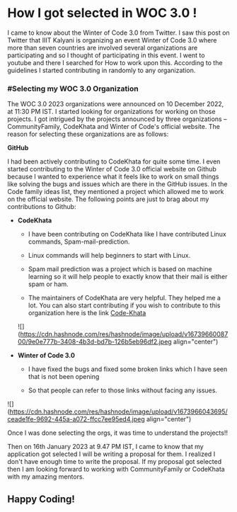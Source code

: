 # How I got selected in WOC 3.0 !

I came to know about the Winter of Code 3.0 from Twitter. I saw this post on Twitter that IIIT Kalyani is organizing an event Winter of Code 3.0 where more than seven countries are involved several organizations are participating and so I thought of participating in this event. I went to youtube and there I searched for How to work upon this. According to the guidelines I started contributing in randomly to any organization.

### #Selecting my WOC 3.0 Organization

The WOC 3.0 2023 organizations were announced on 10 December 2022, at 11:30 PM IST. I started looking for organizations for working on those projects. I got intrigued by the projects announced by three organizations – CommunityFamily, CodeKhata and Winter of Code's official website. The reason for selecting these organizations are as follows:

**GitHub**

I had been actively contributing to CodeKhata for quite some time. I even started contributing to the Winter of Code 3.0 official website on Github because I wanted to experience what it feels like to work on small things like solving the bugs and issues which are there in the GitHub issues. In the Code family ideas list, they mentioned a project which allowed me to work on the official website. The following points are just to brag about my contributions to Github:

* **CodeKhata**
    
    * I have been contributing on CodeKhata like I have contributed Linux commands, Spam-mail-prediction.
        
    * Linux commands will help beginners to start with Linux.
        
    * Spam mail prediction was a project which is based on machine learning so it will help people to exactly know that their mail is either spam or ham.
        
    * The maintainers of CodeKhata are very helpful. They helped me a lot. You can also start contributing if you wish to contribute to this organization here is the link [Code-Khata](https://github.com/DevScript/Code-Khata)
        
    
    ![](https://cdn.hashnode.com/res/hashnode/image/upload/v1673966008700/9e0e777b-3408-4b3d-bd7b-126b5eb96df2.jpeg align="center")
    

* **Winter of Code 3.0**
    
    * I have fixed the bugs and fixed some broken links which I have seen that is not been opening
        
    * So that people can refer to those links without facing any issues.
        

![](https://cdn.hashnode.com/res/hashnode/image/upload/v1673966043695/ceade1fe-9692-445a-a072-ffcc7ee95ed4.jpeg align="center")

Once I was done selecting the orgs, it was time to understand the projects!!

Then on 16th January 2023 at 9.47 PM IST, I came to know that my application got selected I will be writing a proposal for them. I realized I don't have enough time to write the proposal. If my proposal got selected then I am looking forward to working with CommunityFamily or CodeKhata with my amazing mentors.

## Happy Coding!